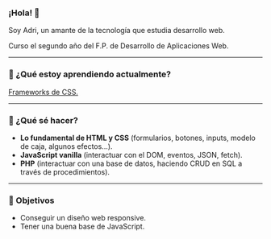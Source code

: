 ### ¡Hola! 👋

<p>Soy Adri, un amante de la tecnología que estudia desarrollo web.</p>
<p>Curso el segundo año del F.P. de Desarrollo de Aplicaciones Web.</p>

<hr>

 <h3>📖 ¿Qué estoy aprendiendo actualmente?</h3>
  <a href="https://www.udemy.com/course/master-en-css-responsive-sass-flexbox-grid-y-boostrap-4/">Frameworks de CSS.</a>
<hr>

<h3>📌 ¿Qué sé hacer?</h3>
<ul>
  <li>
   <strong>Lo fundamental de HTML y CSS</strong> (formularios, botones, inputs, modelo de caja, algunos efectos...).
  </li>
    <li>
     <strong>JavaScript vanilla</strong> (interactuar con el DOM, eventos, JSON, fetch).
  </li>
  <li>
   <strong>PHP</strong> (interactuar con una base de datos, haciendo CRUD en SQL a través de procedimientos).
  </li>
</ul>

<hr>

<h3>🎯 Objetivos</h3>
<ul>
  <li>Conseguir un diseño web responsive.</li>
 <li>Tener una buena base de JavaScript.</li>
 </ul>
 

